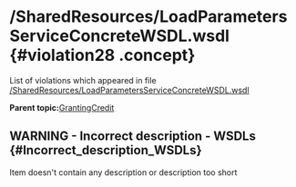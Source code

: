 # /SharedResources/LoadParametersServiceConcreteWSDL.wsdl {#violation28 .concept}

List of violations which appeared in file [/SharedResources/LoadParametersServiceConcreteWSDL.wsdl](../../../projects/GrantingCredit/SharedResources/LoadParametersServiceConcreteWSDL.wsdl.md)

**Parent topic:**[GrantingCredit](../../../../../../modules/demo_Enterprise/dita/qa/projects/GrantingCredit.md)

## WARNING - Incorrect description - WSDLs {#Incorrect_description_WSDLs}

Item doesn't contain any description or description too short

